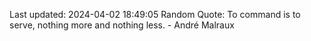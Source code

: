 Last updated: 2024-04-02 18:49:05
Random Quote: To command is to serve, nothing more and nothing less. - André Malraux